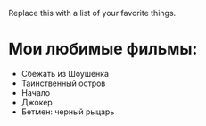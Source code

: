 Replace this with a list of your favorite things.
# Мои любимые фильмы:
* Сбежать из Шоушенка
* Таинственный остров
* Начало
* Джокер
* Бетмен: черный рыцарь
